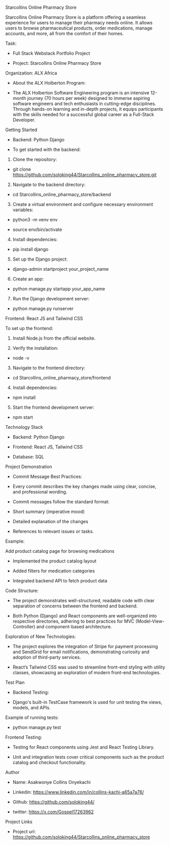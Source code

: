 Starcollins Online Pharmacy Store

Starcollins Online Pharmacy Store is a platform offering a seamless experience for users to manage their pharmacy needs online. It allows users to browse pharmaceutical products, order medications, manage accounts, and more, all from the comfort of their homes.

Task:


- Full Stack Webstack Portfolio Project

- Project: Starcollins Online Pharmacy Store


Organization: ALX Africa



- About the ALX Holberton Program:

- The ALX Holberton Software Engineering program is an intensive 12-month journey (70 hours per week) designed to immerse aspiring software engineers and tech enthusiasts in cutting-edge disciplines. Through hands-on learning and in-depth projects, it equips participants with the skills needed for a successful global career as a Full-Stack Developer.

Getting Started


- Backend: Python Django

- To get started with the backend:

1. Clone the repository:

- git clone https://github.com/soloking44/Starcollins_online_pharmacy_store.git


2. Navigate to the backend directory:

- cd Starcollins_online_pharmacy_store/backend

3. Create a virtual environment and configure necessary environment variables:



- python3 -m venv env

- source env/bin/activate

4. Install dependencies:

- pip install django

5. Set up the Django project:

- django-admin startproject your_project_name

6. Create an app:

- python manage.py startapp your_app_name

7. Run the Django development server:

- python manage.py runserver

Frontend: React JS and Tailwind CSS


To set up the frontend:

1. Install Node.js from the official website.

2. Verify the installation:

- node -v

3. Navigate to the frontend directory:

- cd Starcollins_online_pharmacy_store/frontend

4. Install dependencies:

- npm install

5. Start the frontend development server:

- npm start

Technology Stack

- Backend: Python Django


- Frontend: React JS, Tailwind CSS


- Database: SQL

Project Demonstration

- Commit Message Best Practices:

- Every commit describes the key changes made using clear, concise, and professional wording.

- Commit messages follow the standard format:

- Short summary (imperative mood)

- Detailed explanation of the changes

- References to relevant issues or tasks.

Example:

Add product catalog page for browsing medications

- Implemented the product catalog layout

- Added filters for medication categories

- Integrated backend API to fetch product data

Code Structure:

- The project demonstrates well-structured, readable code with clear separation of concerns between the frontend and backend.


- Both Python (Django) and React components are well-organized into respective directories, adhering to best practices for MVC (Model-View-Controller) and component-based architecture.


Exploration of New Technologies:



- The project explores the integration of Stripe for payment processing and SendGrid for email notifications, demonstrating curiosity and adoption of third-party services.

- React’s Tailwind CSS was used to streamline front-end styling with utility classes, showcasing an exploration of modern front-end technologies.


Test Plan

- Backend Testing:

- Django's built-in TestCase framework is used for unit testing the views, models, and APIs.

Example of running tests:

- python manage.py test

Frontend Testing:

- Testing for React components using Jest and React Testing Library.


- Unit and integration tests cover critical components such as the product catalog and checkout functionality.

Author

- Name: Asakwonye Collins Onyekachi

- Linkedin: https://www.linkedin.com/in/collins-kachi-a65a7a76/

- Github: https://github.com/soloking44/

- twitter: https://x.com/Gospel17263962

Project Links

- Project url: https://github.com/soloking44/Starcollins_online_pharmacy_store
